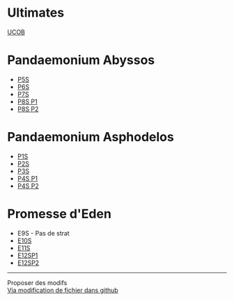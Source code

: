 # Ultimates
[UCOB](./ultimates/ucob)

# Pandaemonium Abyssos
- [P5S](./asphodelos/P5S)
- [P6S](./asphodelos/P6S)
- [P7S](./asphodelos/P7S)
- [P8S P1](./asphodelos/P8SP1)
- [P8S P2](./asphodelos/P8SP2)

# Pandaemonium Asphodelos 
- [P1S](./asphodelos/P1S)
- [P2S](./asphodelos/P2S)
- [P3S](./asphodelos/P3S)
- [P4S P1](./asphodelos/P4SP1)
- [P4S P2](./asphodelos/P4SP2)


# Promesse d'Eden 
- E9S - Pas de strat
- [E10S](./eden/E10S)
- [E11S](./eden/E11S)
- [E12SP1](./eden/E12SP1)
- [E12SP2](./eden/E12SP2)


* * *

Proposer des modifs  
[Via modification de fichier dans github](https://github.com/rerevival/rerevival.github.io)
